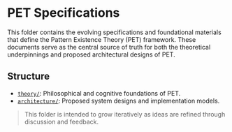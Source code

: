 # PET Specifications

This folder contains the evolving specifications and foundational materials that define the Pattern Existence Theory (PET) framework. These documents serve as the central source of truth for both the theoretical underpinnings and proposed architectural designs of PET.

## Structure

- [`theory/`](./theory): Philosophical and cognitive foundations of PET.
- [`architecture/`](./architecture): Proposed system designs and implementation models.

> This folder is intended to grow iteratively as ideas are refined through discussion and feedback.
